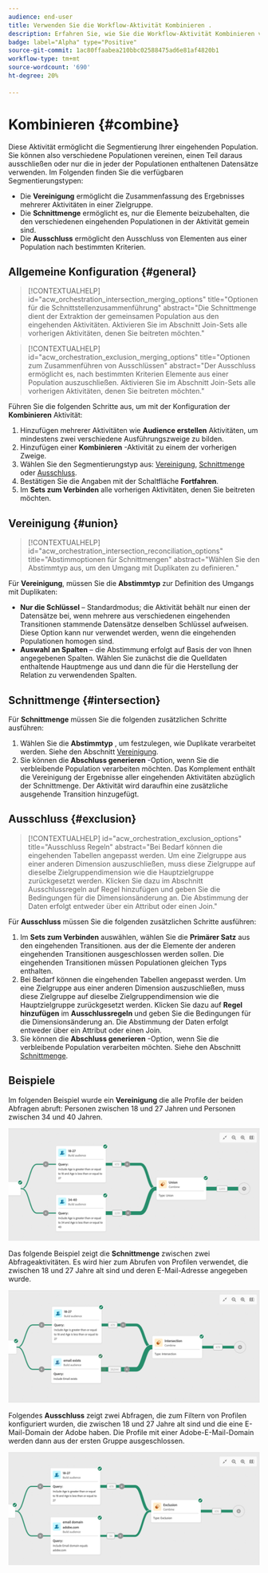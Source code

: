 ```yaml
---
audience: end-user
title: Verwenden Sie die Workflow-Aktivität Kombinieren .
description: Erfahren Sie, wie Sie die Workflow-Aktivität Kombinieren verwenden.
badge: label="Alpha" type="Positive"
source-git-commit: 1ac80ffaabea210bbc02588475ad6e81af4820b1
workflow-type: tm+mt
source-wordcount: '690'
ht-degree: 20%

---
```



# Kombinieren {#combine}

Diese Aktivität ermöglicht die Segmentierung Ihrer eingehenden Population. Sie können also verschiedene Populationen vereinen, einen Teil daraus ausschließen oder nur die in jeder der Populationen enthaltenen Datensätze verwenden. Im Folgenden finden Sie die verfügbaren Segmentierungstypen:

<!--
The **Combine** activity can be placed after any other activity, but not at the beginning of the workflow. Any activity can be placed after the **Combine**.
-->

* Die **Vereinigung** ermöglicht die Zusammenfassung des Ergebnisses mehrerer Aktivitäten in einer Zielgruppe.
* Die **Schnittmenge** ermöglicht es, nur die Elemente beizubehalten, die den verschiedenen eingehenden Populationen in der Aktivität gemein sind.
* Die **Ausschluss** ermöglicht den Ausschluss von Elementen aus einer Population nach bestimmten Kriterien.

## Allgemeine Konfiguration {#general}

>[!CONTEXTUALHELP]
>id="acw_orchestration_intersection_merging_options"
>title="Optionen für die Schnittstellenzusammenführung"
>abstract="Die Schnittmenge dient der Extraktion der gemeinsamen Population aus den eingehenden Aktivitäten. Aktivieren Sie im Abschnitt Join-Sets alle vorherigen Aktivitäten, denen Sie beitreten möchten."

>[!CONTEXTUALHELP]
>id="acw_orchestration_exclusion_merging_options"
>title="Optionen zum Zusammenführen von Ausschlüssen"
>abstract="Der Ausschluss ermöglicht es, nach bestimmten Kriterien Elemente aus einer Population auszuschließen. Aktivieren Sie im Abschnitt Join-Sets alle vorherigen Aktivitäten, denen Sie beitreten möchten."

Führen Sie die folgenden Schritte aus, um mit der Konfiguration der **Kombinieren** Aktivität:

1. Hinzufügen mehrerer Aktivitäten wie **Audience erstellen** Aktivitäten, um mindestens zwei verschiedene Ausführungszweige zu bilden.
1. Hinzufügen einer **Kombinieren** -Aktivität zu einem der vorherigen Zweige.
1. Wählen Sie den Segmentierungstyp aus: [Vereinigung](#union), [Schnittmenge](#intersection) oder [Ausschluss](#exclusion).
1. Bestätigen Sie die Angaben mit der Schaltfläche **Fortfahren**.
1. Im **Sets zum Verbinden** alle vorherigen Aktivitäten, denen Sie beitreten möchten.

## Vereinigung {#union}

>[!CONTEXTUALHELP]
>id="acw_orchestration_intersection_reconciliation_options"
>title="Abstimmoptionen für Schnittmengen"
>abstract="Wählen Sie den Abstimmtyp aus, um den Umgang mit Duplikaten zu definieren."

Für **Vereinigung**, müssen Sie die **Abstimmtyp** zur Definition des Umgangs mit Duplikaten:

* **Nur die Schlüssel** – Standardmodus; die Aktivität behält nur einen der Datensätze bei, wenn mehrere aus verschiedenen eingehenden Transitionen stammende Datensätze denselben Schlüssel aufweisen. Diese Option kann nur verwendet werden, wenn die eingehenden Populationen homogen sind.
* **Auswahl an Spalten** – die Abstimmung erfolgt auf Basis der von Ihnen angegebenen Spalten. Wählen Sie zunächst die die Quelldaten enthaltende Hauptmenge aus und dann die für die Herstellung der Relation zu verwendenden Spalten.

## Schnittmenge {#intersection}

Für **Schnittmenge** müssen Sie die folgenden zusätzlichen Schritte ausführen:

1. Wählen Sie die **Abstimmtyp** , um festzulegen, wie Duplikate verarbeitet werden. Siehe den Abschnitt [Vereinigung](#union).
1. Sie können die **Abschluss generieren** -Option, wenn Sie die verbleibende Population verarbeiten möchten. Das Komplement enthält die Vereinigung der Ergebnisse aller eingehenden Aktivitäten abzüglich der Schnittmenge. Der Aktivität wird daraufhin eine zusätzliche ausgehende Transition hinzugefügt.

## Ausschluss {#exclusion}

>[!CONTEXTUALHELP]
>id="acw_orchestration_exclusion_options"
>title="Ausschluss Regeln"
>abstract="Bei Bedarf können die eingehenden Tabellen angepasst werden. Um eine Zielgruppe aus einer anderen Dimension auszuschließen, muss diese Zielgruppe auf dieselbe Zielgruppendimension wie die Hauptzielgruppe zurückgesetzt werden. Klicken Sie dazu im Abschnitt Ausschlussregeln auf Regel hinzufügen und geben Sie die Bedingungen für die Dimensionsänderung an. Die Abstimmung der Daten erfolgt entweder über ein Attribut oder einen Join."

Für **Ausschluss** müssen Sie die folgenden zusätzlichen Schritte ausführen:

1. Im **Sets zum Verbinden** auswählen, wählen Sie die **Primärer Satz** aus den eingehenden Transitionen. aus der die Elemente der anderen eingehenden Transitionen ausgeschlossen werden sollen. Die eingehenden Transitionen müssen Populationen gleichen Typs enthalten.
1. Bei Bedarf können die eingehenden Tabellen angepasst werden. Um eine Zielgruppe aus einer anderen Dimension auszuschließen, muss diese Zielgruppe auf dieselbe Zielgruppendimension wie die Hauptzielgruppe zurückgesetzt werden. Klicken Sie dazu auf **Regel hinzufügen** im **Ausschlussregeln** und geben Sie die Bedingungen für die Dimensionsänderung an. Die Abstimmung der Daten erfolgt entweder über ein Attribut oder einen Join.
1. Sie können die **Abschluss generieren** -Option, wenn Sie die verbleibende Population verarbeiten möchten. Siehe den Abschnitt [Schnittmenge](#intersection).

## Beispiele

Im folgenden Beispiel wurde ein **Vereinigung** die alle Profile der beiden Abfragen abruft: Personen zwischen 18 und 27 Jahren und Personen zwischen 34 und 40 Jahren.

![](../assets/workflow-union-example.png)

Das folgende Beispiel zeigt die **Schnittmenge** zwischen zwei Abfrageaktivitäten. Es wird hier zum Abrufen von Profilen verwendet, die zwischen 18 und 27 Jahre alt sind und deren E-Mail-Adresse angegeben wurde.

![](../assets/workflow-intersection-example.png)

Folgendes **Ausschluss** zeigt zwei Abfragen, die zum Filtern von Profilen konfiguriert wurden, die zwischen 18 und 27 Jahre alt sind und die eine E-Mail-Domain der Adobe haben. Die Profile mit einer Adobe-E-Mail-Domain werden dann aus der ersten Gruppe ausgeschlossen.

![](../assets/workflow-exclusion-example.png)


